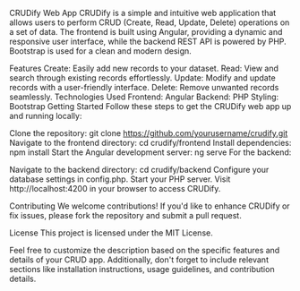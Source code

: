 CRUDify Web App
CRUDify is a simple and intuitive web application that allows users to perform CRUD (Create, Read, Update, Delete) operations on a set of data. The frontend is built using Angular, providing a dynamic and responsive user interface, while the backend REST API is powered by PHP. Bootstrap is used for a clean and modern design.

Features
Create: Easily add new records to your dataset.
Read: View and search through existing records effortlessly.
Update: Modify and update records with a user-friendly interface.
Delete: Remove unwanted records seamlessly.
Technologies Used
Frontend: Angular
Backend: PHP
Styling: Bootstrap
Getting Started
Follow these steps to get the CRUDify web app up and running locally:

Clone the repository: git clone https://github.com/yourusername/crudify.git
Navigate to the frontend directory: cd crudify/frontend
Install dependencies: npm install
Start the Angular development server: ng serve
For the backend:

Navigate to the backend directory: cd crudify/backend
Configure your database settings in config.php.
Start your PHP server.
Visit http://localhost:4200 in your browser to access CRUDify.

Contributing
We welcome contributions! If you'd like to enhance CRUDify or fix issues, please fork the repository and submit a pull request.

License
This project is licensed under the MIT License.

Feel free to customize the description based on the specific features and details of your CRUD app. Additionally, don't forget to include relevant sections like installation instructions, usage guidelines, and contribution details.
